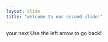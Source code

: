 ```yaml
---
layout: slide
title: "welcome to our second slide!"
---
```

your next
Use the left arrow to go back!
